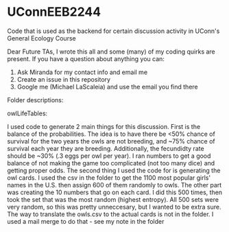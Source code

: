 # UConnEEB2244
Code that is used as the backend for certain discussion activity in UConn's General Ecology Course

Dear Future TAs,
I wrote this all and some (many) of my coding quirks are present. If you have a question about anything you can:
  1. Ask Miranda for my contact info and email me
  2. Create an issue in this repository
  3. Google me (Michael LaScaleia) and use the email you find there

Folder descriptions:

owlLifeTables:

I used code to generate 2 main things for this discussion. First is the balance of the probabilities. The idea is to have there be <50% chance of survival for the two years the owls are not breeding, and ~75% chance of survival each year they are breeding. Additionally, the fecundidty rate should be ~30% (.3 eggs per owl per year). I ran numbers to get a good balance of not making the game too complicated (not too many dice) and getting proper odds.
The second thing I used the code for is generating the owl cards. I used the csv in the folder to get the 1100 most popular girls' names in the U.S. then assign 600 of them randomly to owls. The other part was creating the 10 numbers that go on each card. I did this 500 times, then took the set that was the most random (highest entropy). All 500 sets were very random, so this was pretty unneccesary, but I wanted to be extra sure.
The way to translate the owls.csv to the actual cards is not in the folder. I used a mail merge to do that - see my note in the folder
